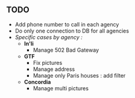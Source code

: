 ## TODO
  - Add phone number to call in each agency
  - Do only one connection to DB for all agencies
  - _Specific cases by agency :_
    - **In'li**
      - Manage 502 Bad Gateway
    - **GTF**
      - Fix pictures
      - Manage address
      - Manage only Paris houses : add filter
    - **Concordia**
      - Manage multi pictures
